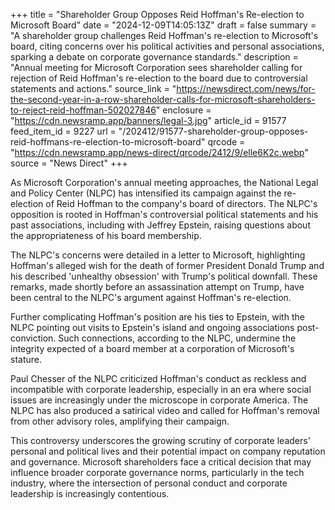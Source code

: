 +++
title = "Shareholder Group Opposes Reid Hoffman's Re-election to Microsoft Board"
date = "2024-12-09T14:05:13Z"
draft = false
summary = "A shareholder group challenges Reid Hoffman's re-election to Microsoft's board, citing concerns over his political activities and personal associations, sparking a debate on corporate governance standards."
description = "Annual meeting for Microsoft Corporation sees shareholder calling for rejection of Reid Hoffman's re-election to the board due to controversial statements and actions."
source_link = "https://newsdirect.com/news/for-the-second-year-in-a-row-shareholder-calls-for-microsoft-shareholders-to-reject-reid-hoffman-502027846"
enclosure = "https://cdn.newsramp.app/banners/legal-3.jpg"
article_id = 91577
feed_item_id = 9227
url = "/202412/91577-shareholder-group-opposes-reid-hoffmans-re-election-to-microsoft-board"
qrcode = "https://cdn.newsramp.app/news-direct/qrcode/2412/9/elle6K2c.webp"
source = "News Direct"
+++

<p>As Microsoft Corporation's annual meeting approaches, the National Legal and Policy Center (NLPC) has intensified its campaign against the re-election of Reid Hoffman to the company's board of directors. The NLPC's opposition is rooted in Hoffman's controversial political statements and his past associations, including with Jeffrey Epstein, raising questions about the appropriateness of his board membership.</p><p>The NLPC's concerns were detailed in a letter to Microsoft, highlighting Hoffman's alleged wish for the death of former President Donald Trump and his described 'unhealthy obsession' with Trump's political downfall. These remarks, made shortly before an assassination attempt on Trump, have been central to the NLPC's argument against Hoffman's re-election.</p><p>Further complicating Hoffman's position are his ties to Epstein, with the NLPC pointing out visits to Epstein's island and ongoing associations post-conviction. Such connections, according to the NLPC, undermine the integrity expected of a board member at a corporation of Microsoft's stature.</p><p>Paul Chesser of the NLPC criticized Hoffman's conduct as reckless and incompatible with corporate leadership, especially in an era where social issues are increasingly under the microscope in corporate America. The NLPC has also produced a satirical video and called for Hoffman's removal from other advisory roles, amplifying their campaign.</p><p>This controversy underscores the growing scrutiny of corporate leaders' personal and political lives and their potential impact on company reputation and governance. Microsoft shareholders face a critical decision that may influence broader corporate governance norms, particularly in the tech industry, where the intersection of personal conduct and corporate leadership is increasingly contentious.</p>
